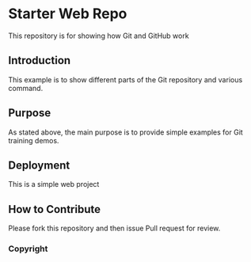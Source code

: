# Starter Web Repo

This repository is for showing how Git and GitHub work

## Introduction

This example is to show different parts of the Git repository and various command.

## Purpose

As stated above, the main purpose is to provide simple examples for Git training demos.

## Deployment

This is a simple web project

## How to Contribute
Please fork this repository and then issue Pull request for review.

### Copyright